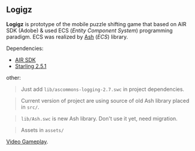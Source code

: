 ## Logigz
__Logigz__ is prototype of the mobile puzzle shifting game that based on AIR SDK (Adobe) & used ECS (*Entity Component System*) programming paradigm.
ECS was realized by [Ash](https://github.com/richardlord/Ash) (*ECS*) library.

Dependencies:

- [AIR SDK](https://www.adobe.com/devnet/air/air-sdk-download.html)
- [Starling 2.5.1](https://github.com/Gamua/Starling-Framework/releases/download/v2.5.1/starling-2.5.1.zip)

other:

> Just add `lib/ascommons-logging-2.7.swc` in project dependencies.

> Current version of project are using source of old Ash library placed in `src/`.

> `lib/Ash.swc` is new Ash library. Don't use it yet, need migration.

> Assets in `assets/`

[Video Gameplay](https://drive.google.com/file/d/1J8LRpovRBonDh7quAX7qVQ813DFh5cwx/view?usp=sharing).
